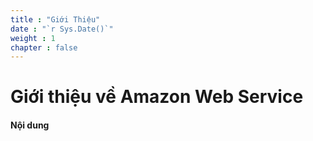 ```yaml
---
title : "Giới Thiệu"
date : "`r Sys.Date()`"
weight : 1
chapter : false
---
```


# Giới thiệu về Amazon Web Service


#### Nội dung

